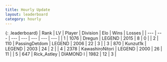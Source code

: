 ```yaml
---
title: Hourly Update
layout: leaderboard
category: hourly
---
```


{: .leaderboard}
| Rank | LV | Player | Division | Elo | Wins | Losses |
| --- | --- | --- | --- | --- | --- | --- |
| <span data-change="0">1</span> | 1076 | <span title="ID: 337810">Dregun</span> | LEGEND | <span data-change="0">2015</span> | <span data-change="0">8</span> | <span data-change="0">0</span> |
| <span data-change="0">2</span> | 110 | <span title="ID: 454837">PassingDetdom</span> | LEGEND | <span data-change="0">2006</span> | <span data-change="0">22</span> | <span data-change="0">3</span> |
| <span data-change="0">3</span> | 870 | <span title="ID: 392407">Kunzut1k</span> | LEGEND | <span data-change="0">2003</span> | <span data-change="0">24</span> | <span data-change="0">2</span> |
| <span data-change="0">4</span> | 2378 | <span title="ID: 164871">KawashiroNitori</span> | LEGEND | <span data-change="0">2000</span> | <span data-change="0">26</span> | <span data-change="0">11</span> |
| <span data-change="0">5</span> | 647 | <span title="ID: 466583">Rick_Astley</span> | DIAMOND I | <span data-change="7">1982</span> | <span data-change="1">12</span> | <span data-change="0">3</span> |